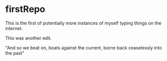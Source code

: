 # firstRepo

This is the first of potentially more instances of myself typing things on the internet.

This was another edit.

"And so we beat on, boats against the current, borne back ceaselessly into the past"
